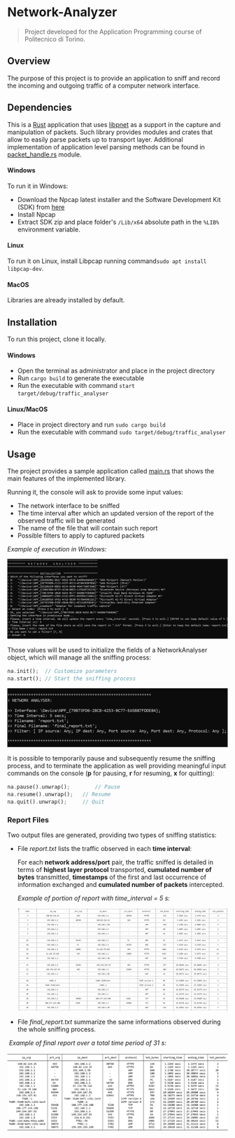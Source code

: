 # Network-Analyzer

> Project developed for the Application Programming course of Politecnico di Torino.

## Overview

The purpose of this project is to provide an application to sniff and record the incoming and outgoing traffic of a computer network interface.

## Dependencies

This is a [Rust](https://www.rust-lang.org/it) application that uses [libpnet](https://docs.rs/pnet/latest/pnet/) as a support in the capture and manipulation of packets. Such library provides modules and crates that allow to easily parse packets up to transport layer. Additional implementation of application level parsing methods can be found in [packet_handle.rs](https://github.com/patriziodegirolamo/Network-Analyser/blob/main/src/packet_handle.rs) module.

#### Windows

To run it in Windows:

- Download the Npcap latest installer and the Software Development Kit (SDK) from [here](https://npcap.com/#download)
- Install Npcap
- Extract SDK zip and place folder's `/Lib/x64` absolute path in the `%LIB%` environment variable.

#### Linux

To run it on Linux, install Libpcap running command`sudo apt install libpcap-dev`.

#### MacOS

Libraries are already installed by default.

## Installation

To run this project, clone it locally. 

#### Windows

- Open the terminal as administrator and place in the project directory
- Run `cargo build` to generate the executable
- Run the executable with command `start target/debug/traffic_analyser`

#### Linux/MacOS

- Place in project directory and run `sudo cargo build`
- Run the executable with command `sudo target/debug/traffic_analyser`

## Usage

The project provides a sample application called [main.rs](https://github.com/patriziodegirolamo/Network-Analyser/blob/main/src/main.rs) that shows the main features of the implemented library. 

Running it, the console will ask to provide some input values:

- The network interface to be sniffed
- The time interval after which an updated version of the report of the observed traffic will be generated
- The name of the file that will contain such report
- Possible filters to apply to captured packets

*Example of execution in Windows:*

![input](images/input.png)

Those values will be used to initialize the fields of a NetworkAnalyser object, which will manage all the sniffing process:

```rust
na.init();	// Customize parameters
na.start();	// Start the sniffing process
```

![net_analyzer](images/net_analyzer.png)

It is possible to temporarily pause and subsequently resume the sniffing process, and to terminate the application as well providing meaningful input commands on the console (**p** for pausing, **r** for resuming, **x** for quitting):

```rust
na.pause().unwrap();		// Pause
na.resume().unwrap();	// Resume
na.quit().unwrap();		// Quit
```

### Report Files

Two output files are generated, providing two types of sniffing statistics:

- File *report.txt* lists the traffic observed in each **time interval**: 

  For each **network address/port** pair, the traffic sniffed is detailed in terms of **highest layer protocol** transported, **cumulated number of bytes** transmitted, **timestamps** of the first and last occurrence of information exchanged and **cumulated number of packets** intercepted.  

  *Example of portion of report with time_interval = 5 s:*

  ![report](images/report.png)

- File *final_report.txt* summarize the same informations observed during the whole sniffing process.

​		*Example of final report over a total time period of 31 s:*

![final_report](images/final_report.png)

​		
